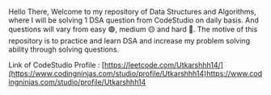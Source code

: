 Hello There, Welcome to my repository of Data Structures and Algorithms, where I will be solving 1 DSA question from CodeStudio on daily basis. And questions will vary from easy 🟢, medium 🟡 and hard 🔴. The motive of this repository is to practice and learn DSA and increase my problem solving ability through solving questions.


Link of CodeStudio Profile : [https://leetcode.com/Utkarshhh14/](https://www.codingninjas.com/studio/profile/Utkarshhh14)https://www.codingninjas.com/studio/profile/Utkarshhh14
